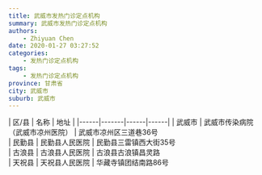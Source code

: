 ```yaml
---
title: 武威市发热门诊定点机构
summary: 武威市发热门诊定点机构
authors: 
    - Zhiyuan Chen
date: 2020-01-27 03:27:52
categories: 
    - 发热门诊定点机构
tags: 
    - 发热门诊定点机构
province: 甘肃省
city: 武威市
suburb: 武威市
---
```


|  区/县  |  名称  |  地址  |
|------|-------|------|------|
|  武威市  |  武威市传染病院（武威市凉州医院）  |  武威市凉州区三道巷36号  
|  民勤县  |  民勤县人民医院  |  民勤县三雷镇西大街35号  
|  古浪县  |  古浪县人民医院  |  古浪县古浪镇昌灵路  
|  天祝县  |  天祝县人民医院  |  华藏寺镇团结南路86号  

